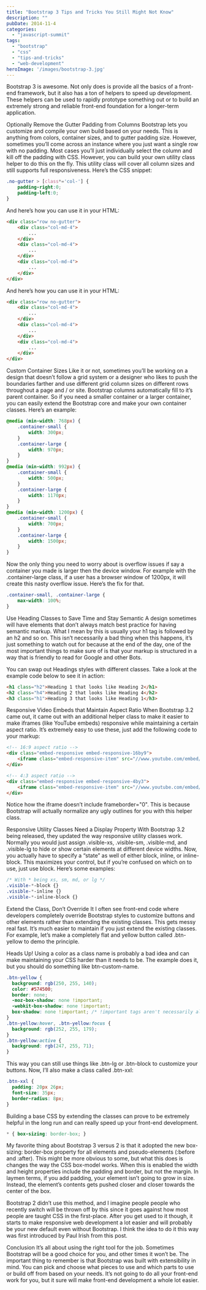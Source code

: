 ```yaml
---
title: "Bootstrap 3 Tips and Tricks You Still Might Not Know"
description: ""
pubDate: 2014-11-4
categories: 
  - "javascript-summit"
tags: 
  - "bootstrap"
  - "css"
  - "tips-and-tricks"
  - "web-development"
heroImage: '/images/bootstrap-3.jpg'
---
```


Bootstrap 3 is awesome. Not only does is provide all the basics of a front-end framework, but it also has a ton of helpers to speed up development. These helpers can be used to rapidly prototype something out or to build an extremely strong and reliable front-end foundation for a longer-term application. 

Optionally Remove the Gutter Padding from Columns
Bootstrap lets you customize and compile your own build based on your needs. This is anything from colors, container sizes, and to gutter padding size. However, sometimes you’ll come across an instance where you just want a single row with no padding. Most cases you’ll just individually select the column and kill off the padding with CSS. However, you can build your own utility class helper to do this on the fly. This utility class will cover all column sizes and still supports full responsiveness. Here’s the CSS snippet:

```css
.no-gutter > [class*='col-'] {
    padding-right:0;
    padding-left:0;
}
```

And here’s how you can use it in your HTML:

```html
<div class="row no-gutter">
    <div class="col-md-4">
        ...
    </div>
    <div class="col-md-4">
        ...
    </div>
    <div class="col-md-4">
        ...
    </div>
</div>
```

And here’s how you can use it in your HTML:

```html
<div class="row no-gutter">
    <div class="col-md-4">
        ...
    </div>
    <div class="col-md-4">
        ...
    </div>
    <div class="col-md-4">
        ...
    </div>
</div>
```

Custom Container Sizes
Like it or not, sometimes you’ll be working on a design that doesn’t follow a grid system or a designer who likes to push the boundaries farther and use different grid column sizes on different rows throughout a page and / or site. Bootstrap columns automatically fill to it’s parent container. So if you need a smaller container or a larger container, you can easily extend the Bootstrap core and make your own container classes. Here’s an example:

```css  
@media (min-width: 768px) {
    .container-small {
        width: 300px;
    }
    .container-large {
        width: 970px;
    }
}
@media (min-width: 992px) {
    .container-small {
        width: 500px;
    }
    .container-large {
        width: 1170px;
    }
}
@media (min-width: 1200px) {
    .container-small {
        width: 700px;
    }
    .container-large {
        width: 1500px;
    }
}
```

Now the only thing you need to worry about is overflow issues if say a container you made is larger then the device window. For example with the .container-large class, if a user has a browser window of 1200px, it will create this nasty overflow issue. Here’s the fix for that.

```css
.container-small, .container-large {
    max-width: 100%;
}
```

Use Heading Classes to Save Time and Stay Semantic
A design sometimes will have elements that don’t always match best practice for having semantic markup. What I mean by this is usually your h1 tag is followed by an h2 and so on. This isn’t necessarily a bad thing when this happens, it’s just something to watch out for because at the end of the day, one of the most important things to make sure of is that your markup is structured in a way that is friendly to read for Google and other Bots.

You can swap out Headings styles with different classes. Take a look at the example code below to see it in action:

```html
<h1 class="h2">Heading 1 that looks like Heading 2</h1>
<h2 class="h4">Heading 2 that looks like Heading 4</h2>
<h3 class="h1">Heading 3 that looks like Heading 1</h3>
```


Responsive Video Embeds that Maintain Aspect Ratio
When Bootstrap 3.2 came out, it came out with an additional helper class to make it easier to make iframes (like YouTube embeds) responsive while maintaining a certain aspect ratio. It’s extremely easy to use these, just add the following code to your markup:

```html
<!-- 16:9 aspect ratio -->
<div class="embed-responsive embed-responsive-16by9">
    <iframe class="embed-responsive-item" src="//www.youtube.com/embed/ePbKGoIGAXY"></iframe>
</div>

<!-- 4:3 aspect ratio -->
<div class="embed-responsive embed-responsive-4by3">
    <iframe class="embed-responsive-item" src="//www.youtube.com/embed/ePbKGoIGAXY"></iframe>
</div>
```

Notice how the iframe doesn’t include frameborder="0". This is because Bootstrap will actually normalize any ugly outlines for you with this helper class.


Responsive Utility Classes Need a Display Property
With Bootstrap 3.2 being released, they updated the way responsive utility classes work. Normally you would just assign .visible-xs, .visible-sm, .visible-md, and .visible-lg to hide or show certain elements at different device widths. Now, you actually have to specify a “state” as well of either block, inline, or inline-block. This maximizes your control, but if you’re confused on which on to use, just use block. Here’s some examples:

```css
/* With * being xs, sm, md, or lg */
.visible-*-block {}
.visible-*-inline {}
.visible-*-inline-block {}
```

Extend the Class, Don’t Override It
I often see front-end code where developers completely override Bootstrap styles to customize buttons and other elements rather than extending the existing classes. This gets messy real fast. It’s much easier to maintain if you just extend the existing classes. For example, let’s make a completely flat and yellow button called .btn-yellow to demo the principle.

Heads Up! Using a color as a class name is probably a bad idea and can make maintaining your CSS harder than it needs to be. The example does it, but you should do something like btn-custom-name.

```css
.btn-yellow {
  background: rgb(250, 255, 140);
  color: #574500;
  border: none;
  -moz-box-shadow: none !important;
  -webkit-box-shadow: none !important;
  box-shadow: none !important; /* !important tags aren't necessarily always bad */
}
.btn-yellow:hover, .btn-yellow:focus {
  background: rgb(252, 255, 179);
}
.btn-yellow:active {
  background: rgb(247, 255, 71);
}
```

This way you can still use things like .btn-lg or .btn-block to customize your buttons. Now, I’ll also make a class called .btn-xxl:

```css
.btn-xxl {
  padding: 20px 26px;
  font-size: 35px;
  border-radius: 8px;
}
```

Building a base CSS by extending the classes can prove to be extremely helpful in the long run and can really speed up your front-end development.

```css
* { box-sizing: border-box; }
```

My favorite thing about Bootstrap 3 versus 2 is that it adopted the new box-sizing: border-box property for all elements and pseudo-elements (:before and :after). This might be more obvious to some, but what this does is changes the way the CSS box-model works. When this is enabled the width and height properties include the padding and border, but not the margin. In laymen terms, if you add padding, your element isn’t going to grow in size. Instead, the element’s contents gets pushed closer and closer towards the center of the box.

Bootstrap 2 didn’t use this method, and I imagine people people who recently switch will be thrown off by this since it goes against how most people are taught CSS in the first-place. After you get used to it though, it starts to make responsive web development a lot easier and will probably be your new default even without Bootstrap. I think the idea to do it this way was first introduced by Paul Irish from this post.

Conclusion
It’s all about using the right tool for the job. Sometimes Bootstrap will be a good choice for you, and other times it won’t be. The important thing to remember is that Bootstrap was built with extensibility in mind. You can pick and choose what pieces to use and which parts to use or build off from based on your needs. It’s not going to do all your front-end work for you, but it sure will make front-end development a whole lot easier.